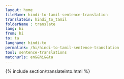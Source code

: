 ```yaml
---
layout: home
fileName: hindi-to-tamil-sentence-translation
translatein: hindi_to_tamil
folderName : translate
lang: hi
from: hi
to: ta
langname: hindi-to
permalink: /hi/hindi-to-tamil-sentence-translation
tool: sentence-translations
matchurls: en&&hi&&ta
---
```

{% include section/translateinto.html %}
